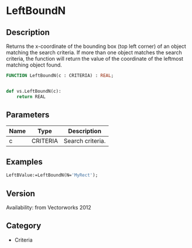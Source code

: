 # LeftBoundN

## Description
Returns the x-coordinate of the bounding box (top left corner) of an object matching the search criteria. If more than one object matches the search criteria, the function will return the value of the coordinate of the leftmost matching object found.

```pascal
FUNCTION LeftBoundN(c : CRITERIA) : REAL;
```

```python

def vs.LeftBoundN(c):
    return REAL
```

## Parameters
|Name|Type|Description|
|---|---|---|
|c|CRITERIA|Search criteria.|

## Examples
```pascal
LeftBValue:=LeftBoundN(N='MyRect');
```

## Version
Availability: from Vectorworks 2012
## Category
* Criteria

